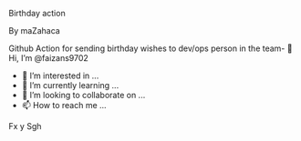 Birthday action

By maZahaca

Github Action for sending birthday wishes to dev/ops person in the team- 👋 Hi, I’m @faizans9702
- 👀 I’m interested in ...
- 🌱 I’m currently learning ...
- 💞️ I’m looking to collaborate on ...
- 📫 How to reach me ...

<!---
faizans9702/faizans9702 is a ✨ special ✨ repository because its `README.md` (this file) appears on your GitHub profile.
You can click the Preview link to take a look at your changes.
--->
Fx y
Sgh
